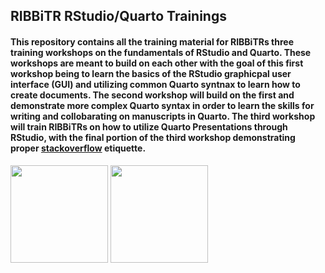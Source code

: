 ## RIBBiTR RStudio/Quarto Trainings
#### This repository contains all the training material for RIBBiTRs three training workshops on the fundamentals of RStudio and Quarto. These workshops are meant to build on each other with the goal of this first workshop being to learn the basics of the RStudio graphicpal user interface (GUI) and utilizing common Quarto syntnax to learn how to create documents. The second workshop will build on the first and demonstrate more complex Quarto syntax in order to learn the skills for writing and collobarating on manuscripts in Quarto. The third workshop will train RIBBiTRs on how to utilize Quarto Presentations through RStudio, with the final portion of the third workshop demonstrating proper [stackoverflow](https://stackoverflow.com/) etiquette.   

<img src="https://user-images.githubusercontent.com/88209553/192006723-fb1e6d6b-57d3-4fee-97ea-e7a90a7de3ae.png" width="156"> <img src="https://user-images.githubusercontent.com/88209553/192006853-fff68790-e932-465d-84a7-63bfc2d17426.png" width="156">
